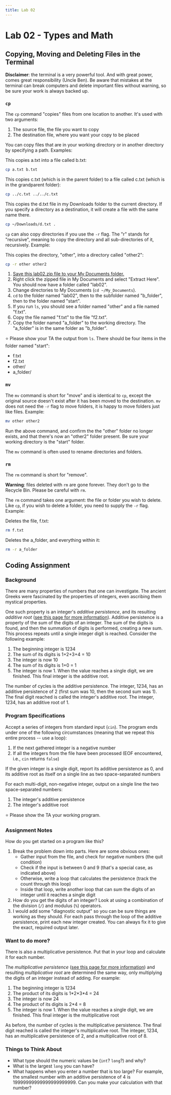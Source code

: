 ```yaml
---
title: Lab 02
---
```


# Lab 02 - Types and Math

## Copying, Moving and Deleting Files in the Terminal

**Disclaimer**: the terminal is a very powerful tool. And with great power, comes great responsibility (Uncle Ben). Be aware that mistakes at the terminal can break computers and delete important files without warning, so be sure your work is always backed up.

### `cp`

The `cp` command "copies" files from one location to another. It's used with two arguments:

1. The source file, the file you want to copy
2. The destination file, where you want your copy to be placed

You can copy files that are in your working directory or in another directory by specifying a path. Examples:

This copies a.txt into a file called b.txt:

```bash
cp a.txt b.txt
```

This copies c.txt (which is in the parent folder) to a file called c.txt (which is in the grandparent folder):

```bash
cp ../c.txt ../../c.txt
```

This copies the d.txt file in my Downloads folder to the current directory. If you specify a directory as a destination, it will create a file with the same name there.

```bash
cp ~/Downloads/d.txt .
```

`cp` can also copy directories if you use the `-r` flag. The "r" stands for "recursive", meaning to copy the directory and all sub-directories of it, recursively. Example:

This copies the directory, "other", into a directory called "other2":

```bash
cp -r other other2
```

1. [Save this lab02.zip file to your My Documents folder.](../assets/downloads/lab02.zip)
2. Right click the zipped file in My Documents and select "Extract Here". You should now have a folder called "lab02".
3. Change directories to My Documents (`cd ~/My_Documents`).
4. `cd` to the folder named "lab02", then to the subfolder named "b_folder", then to the folder named "start".
5. If you run `ls`, you should see a folder named "other" and a file named "f.txt".
6. Copy the file named "f.txt" to the file "f2.txt".
7. Copy the folder named "a_folder" to the working directory. The "a_folder" is in the same folder as "b_folder".

⭐ Please show your TA the output from `ls`. There should be four items in the folder named "start":

- f.txt
- f2.txt
- other/
- a_folder/

### `mv`

The `mv` command is short for "move" and is identical to `cp`, except the original source doesn't exist after it has been moved to the destination. `mv` does not need the `-r` flag to move folders, it is happy to move folders just like files. Example:

```bash
mv other other2
```

Run the above command, and confirm the the "other" folder no longer exists, and that there's now an "other2" folder present. Be sure your working directory is the "start" folder.

The `mv` command is often used to rename directories and folders.

### `rm`

The `rm` command is short for "remove". 

**Warning**: files deleted with `rm` are gone forever. They don't go to the Recycle Bin. Please be careful with `rm`.

The `rm` command takes one argument: the file or folder you wish to delete. Like `cp`, if you wish to delete a folder, you need to supply the `-r` flag. Example:

Deletes the file, f.txt:

```bash
rm f.txt
```

Deletes the a_folder, and everything within it:

```bash
rm -r a_folder
```

## Coding Assignment

### Background

There are many properties of numbers that one can investigate. The ancient Greeks were fascinated by the properties of integers, even ascribing them mystical properties.

One such property is an integer's _additive persistence_, and its resulting _additive root_ ([see this page for more information](http://mathworld.wolfram.com/AdditivePersistence.html)). Additive persistence is a property of the sum of the digits of an integer. The sum of the digits is found, and then the summation of digits is performed, creating a new sum. This process repeats until a single integer digit is reached. Consider the following example:

1.  The beginning integer is 1234
2.  The sum of its digits is 1+2+3+4 = 10
3.  The integer is now 10
4.  The sum of its digits is 1+0 = 1
5.  The integer is now 1. When the value reaches a single digit, we are finished. This final integer is the additive root.

The number of cycles is the additive persistence. The integer, 1234, has an additive persistence of 2 (first sum was 10, then the second sum was 1). The final digit reached is called the integer's additive root. The integer, 1234, has an additive root of 1.

### Program Specifications

Accept a series of integers from standard input (`cin`). The program ends under one of the following circumstances (meaning that we repeat this entire process -- use a loop):
1.  If the next gathered integer is a negative number
2.  If all the integers from the file have been processed (EOF encountered, i.e., `cin` returns `false`)

If the given integer is a single digit, report its additive persistence as 0, and its additive root as itself on a single line as two space-separated numbers

For each multi-digit, non-negative integer, output on a single line the two space-separated numbers:
1.  The integer's additive persistence
2.  The integer's additive root

⭐ Please show the TA your working program.

### Assignment Notes

How do you get started on a program like this?

1.  Break the problem down into parts. Here are some obvious ones:
    - Gather input from the file, and check for negative numbers (the quit condition)
    - Check if the input is between 0 and 9 (that's a special case, as indicated above)
    - Otherwise, write a loop that calculates the persistence (track the count through this loop)
    - Inside that loop, write another loop that can sum the digits of an integer until it reaches a single digit
2.  How do you get the digits of an integer? Look at using a combination of the division (`/`) and modulus (`%`) operators.
3.  I would add some "diagnostic output" so you can be sure things are working as they should. For each pass through the loop of the additive persistence, print each new integer created. You can always fix it to give the exact, required output later.

### Want to do more?

There is also a multiplicative persistence. Put that in your loop and calculate it for each number.

The _multiplicative persistence_ ([see this page for more information](http://mathworld.wolfram.com/MultiplicativePersistence.html)) and resulting _multiplicative root_ are determined the same way, only multiplying the digits of an integer instead of adding. For example:

1.  The beginning integer is 1234
2.  The product of its digits is 1\*2\*3\*4 = 24
3.  The integer is now 24
4.  The product of its digits is 2\*4 = 8
5.  The integer is now 1. When the value reaches a single digit, we are finished. This final integer is the multiplicative root

As before, the number of cycles is the multiplicative persistence. The final digit reached is called the integer's multiplicative root. The integer, 1234, has an multiplicative persistence of 2, and a multiplicative root of 8.

### Things to Think About

- What type should the numeric values be (`int`? `long`?) and why?
- What is the largest `long` you can have?
- What happens when you enter a number that is too large? For example, the smallest number with an additive persistence of 4 is 19999999999999999999999. Can you make your calculation with that number?
